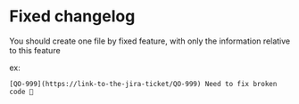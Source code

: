 # Fixed changelog

You should create one file by fixed feature, with only the information relative to this feature

ex:

```
[QO-999](https://link-to-the-jira-ticket/QO-999) Need to fix broken code 🔨
```